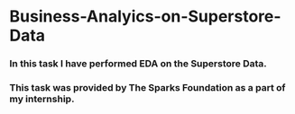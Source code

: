 # Business-Analyics-on-Superstore-Data

### In this task I have performed EDA on the Superstore Data.
### This task was provided by The Sparks Foundation as a part of my internship.

